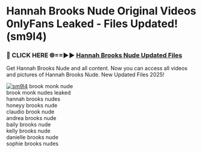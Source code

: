# Hannah Brooks Nude Original Videos 0nlyFans Leaked - Files Updated! (sm9l4)

<h3>🔴 CLICK HERE 🌐==►► <a href="https://tinyurl.com/5h6xmrr3" rel="nofollow">Hannah Brooks Nude Updated Files</a></h3>

Get Hannah Brooks Nude and all content. Now you can access all videos and pictures of Hannah Brooks Nude. New Updated Files 2025!

[![sm9l4](https://i.imgur.com/KVD873Z.gif)](https://tinyurl.com/5h6xmrr3)
brook monk nude<br>
brook monk nudes leaked<br>
hannah brooks nudes<br>
honeyy brooks nude<br>
claudio brook nude<br>
andrea brooks nude<br>
baily brooks nude<br>
kelly brooks nude<br>
danielle brooks nude<br>
sophie brooks nudes